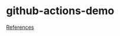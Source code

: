 # github-actions-demo


[References](https://docs.github.com/en/actions/learn-github-actions/understanding-github-actions)
